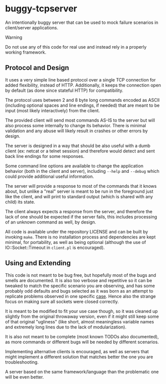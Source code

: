 # buggy-tcpserver
An intentionally buggy server that can be used to mock failure
scenarios in client/server applications.

> [!WARNING]
> Do not use any of this code for real use and instead rely in a properly working framework.

## Protocol and Design

It uses a very simple line based protocol over a single TCP connection
for added flexibility, instead of HTTP.  Additionally, it keeps the connection
open by default (as done since stateful HTTP) for compatibility.

The protocol uses between 2 and 8 byte long commands encoded as ASCII (including
optional spaces and line endings, if needed) that are meant to be input
(most likely interactively) from the client.

The provided client will send most commands AS-IS to the server but will
also process some internally to change its behavior.  There is minimal
validation and any abuse will likely result in crashes or other errors by design.

The server is designed in a way that should be also useful with a dumb client
(ex: netcat or a telnet session) and therefore would detect and sent back line
endings for some responses.

Some command line options are available to change the application behavior
(both in the client and server), including `--help` and `--debug` which could
provide additional useful information.

The server will provide a response to most of the commands that it
knows about, but unlike a "real" server is meant to be run in the
foreground just like the client, and will print to standard output (which
is shared with any child) its state.

The client always expects a response from the server, and therefore the lack of
one should be expected if the server fails, this includes processing of an
unknown command as well, by design.

All code is available under the repository LICENSE and can be built by
invoking `make`. There is no installation process and dependencies are
kept minimal, for portability, as well as being optional (although the use
of IO::Socket::Timeout in `client.pl` is encouraged).

## Using and Extending

This code is not meant to be bug free, but hopefully most of the bugs and smells
are documented. It is also too verbose and repetitive so it can be
tweaked to match the specific scenario you are observing, and has some
probably odd defaults and bugs selected as it was born as an attempt to
replicate problems observed in one specific
[case](https://stackoverflow.com/questions/77355636/close-wait-tcp-states-despite-closed-file-descriptors/).
Hence also the strange focus on making sure all sockets were closed correctly.

It is meant to be modified to fit your use case though, so it was cleaned up
slightly from the original throwaway version, even if it might still keep some
of that original "ugliness" (like short, almost meaningless variable names and
extremely long lines due to the lack of modularization).

It is also not meant to be complete (most known TODOs also documented), as more
commands or different bugs will be needed by different scenarios.

Implementing alternative clients is encouraged, as well as servers that
might implement a different solution that matches better the one you are
troubleshooting.

A server based on the same framework/language than the problematic one will
be even better.
